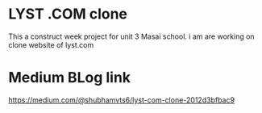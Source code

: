 # LYST .COM clone
This a construct week project for unit 3 Masai school. i am are working on clone website of lyst.com


# Medium BLog link
https://medium.com/@shubhamvts6/lyst-com-clone-2012d3bfbac9